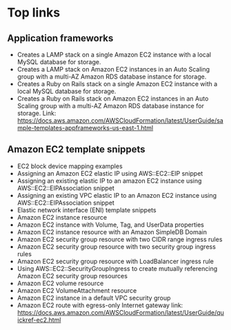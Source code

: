 # Top links

## Application frameworks 
- Creates a LAMP stack on a single Amazon EC2 instance with a local MySQL database for storage.
- Creates a LAMP stack on Amazon EC2 instances in an Auto Scaling group with a multi-AZ Amazon RDS database instance for storage.
- Creates a Ruby on Rails stack on a single Amazon EC2 instance with a local MySQL database for storage.
- Creates a Ruby on Rails stack on Amazon EC2 instances in an Auto Scaling group with a multi-AZ Amazon RDS database instance for storage.
Link: https://docs.aws.amazon.com/AWSCloudFormation/latest/UserGuide/sample-templates-appframeworks-us-east-1.html

## Amazon EC2 template snippets
- EC2 block device mapping examples
- Assigning an Amazon EC2 elastic IP using AWS::EC2::EIP snippet
- Assigning an existing elastic IP to an amazon EC2 instance using AWS::EC2::EIPAssociation snippet
- Assigning an existing VPC elastic IP to an Amazon EC2 instance using AWS::EC2::EIPAssociation snippet
- Elastic network interface (ENI) template snippets
- Amazon EC2 instance resource
- Amazon EC2 instance with Volume, Tag, and UserData properties
- Amazon EC2 instance resource with an Amazon SimpleDB Domain
- Amazon EC2 security group resource with two CIDR range ingress rules
- Amazon EC2 security group resource with two security group ingress rules
- Amazon EC2 security group resource with LoadBalancer ingress rule
- Using AWS::EC2::SecurityGroupIngress to create mutually referencing Amazon EC2 security group resources
- Amazon EC2 volume resource
- Amazon EC2 VolumeAttachment resource
- Amazon EC2 instance in a default VPC security group
- Amazon EC2 route with egress-only Internet gateway
link: https://docs.aws.amazon.com/AWSCloudFormation/latest/UserGuide/quickref-ec2.html